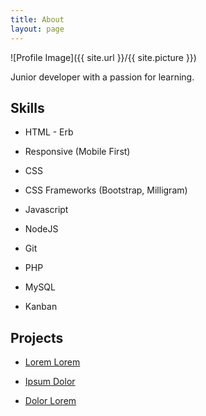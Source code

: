 ```yaml
---
title: About
layout: page
---
```



![Profile Image]({{ site.url }}/{{ site.picture }})

Junior developer with a passion for learning.

## Skills

* HTML - Erb
	
* Responsive (Mobile First)
	
* CSS
	
* CSS Frameworks (Bootstrap, Milligram)
	
* Javascript
	
* NodeJS
	
* Git
	
* PHP
	
* MySQL
	
* Kanban

## Projects

* [Lorem Lorem](https://github.com/)
	
* [Ipsum Dolor](https://github.com/)
	
* [Dolor Lorem](https://github.com/)